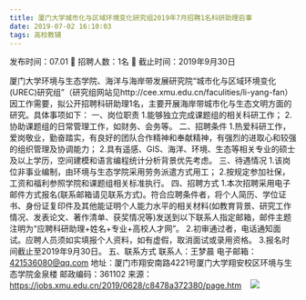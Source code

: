 ```yaml
---
title: 厦门大学城市化与区域环境变化研究组2019年7月招聘1名科研助理启事
date: 2019-07-02 16:10:03
tags: 高校教辅
---
```

发布时间：07.01   🌟   招聘人数：1名   🌈   截止时间：2019年9月30日
<!-- more -->

厦门大学环境与生态学院、海洋与海岸带发展研究院“城市化与区域环境变化(UREC)研究组”（研究组网站见http://cee.xmu.edu.cn/faculities/li-yang-fan）因工作需要，拟公开招聘科研助理1名，主要开展海岸带城市化与生态文明方面的研究。具体事项如下：
一、岗位职责
1.能够独立完成课题组的相关科研工作；
2.协助课题组的日常管理工作，如财务、会务等。
二、招聘条件
1.热爱科研工作，爱岗敬业，勤奋踏实，有良好的团队合作精神和奉献精神，有强烈的进取心和较强的组织管理及协调能力；
2.具有遥感、GIS、海洋、环境、生态等相关专业的硕士及以上学历，空间建模和语言编程统计分析背景优先考虑。
三、待遇情况
1.该岗位非事业编制，由环境与生态学院采用劳务派遣方式用工；
2.按规定参加社保，工资和福利参照学院和课题组相关标准执行。
四、招聘方式
1.本次招聘采用电子邮件方式报名(联系邮箱请见联系方式)。符合应聘条件者，将个人简历、学位证书、身份证复印件及其他能证明个人能力水平的相关材料(如教育背景、研究工作情况、发表论文、著作清单、获奖情况等)发送到以下联系人指定邮箱，邮件主题注明为“应聘科研助理+姓名+专业+高校人才网”。
2.初审通过者，电话通知面试。应聘人员须如实填报个人资料，如有虚假，取消面试或录用资格。
3.报名时间截止至2019年9月30日。
五、联系方式
联系人：王梦晨
电子邮箱：421536080@qq.com
地址：厦门市翔安南路4221号厦门大学翔安校区环境与生态学院金泉楼
邮政编码：361102
来源：
https://jobs.xmu.edu.cn/2019/0628/c8478a372380/page.htm
 
 ![](https://cdn.weiweiblog.cn/20181015134814.png)